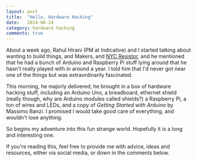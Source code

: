 ```yaml
---
layout: post
title:  "Hello, Hardware Hacking"
date:	2014-06-24
category: hardware hacking
comments: true
---
```


About a week ago, Rahul Hirani (PM at Indicative) and I started talking about wanting to build things, and Makers, and [NYC Resistor](http://www.nycresistor.com/), and he mentioned that he had a bunch of Arduino and Raspberry Pi stuff lying around that he hasn't really played with in around a year. I told him that I'd never got near one of the things but was extraordinarily fascinated. 

This morning, he majorly delivered; he brought in a box of hardware hacking stuff, including an Arduino Uno, a breadboard, ethernet shield (really though, why are Arduino modules called shields?) a Raspberry Pi, a ton of wires and LEDs, and a copy of _Getting Started with Arduino_ by Massimo Banzi. I promised I would take good care of everything, and wouldn't lose anything.

So begins my adventure into this fun strange world. Hopefully it is a long and interesting one.

If you're reading this, feel free to provide me with advice, ideas and resources, either via social media, or down in the comments below.
